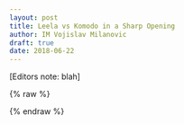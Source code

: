 ```yaml
---
layout: post
title: Leela vs Komodo in a Sharp Opening
author: IM Vojislav Milanovic
draft: true
date: 2018-06-22
---
```

[Editors note: blah]


{% raw %}
<div id="board" style="width: 500px" class='merida zeit'></div>
<script>
    var pgn = '[Event "Paris"]\
    [Site "?"]\
    [Date "1821.??.??"]\
    [Round "3"]\
    [White "Lewis, William"]\
    [Black "Deschapelles, Alexandre"]\
    [Result "1-0"]\
    [Annotator "JvR"]\
    [EventDate "1821.??.??"]\
\
    {The development of chess was stimulated in the coffee houses. Philidor and\
        Stamma played in Old Slaughter (London 1747). Only the result is known (+8, =1,\
            -1). At the beginning of the nineteenth century it became possible to travel\
        from London to Paris within a week. Lewis travelled as a tourist to Paris. At\
        the Cafe de la Regence he played three games in four hours against\
        Deschappeles. Lewis got a pawn and the move in each game. Two games ended in a\
        draw. The decisive combination in game three follows.} \
    17. f4 $1 { White opens the position for an attack on the central files.} 17... d5 18. Bb3\
    {Black threatened 18...Qc5+.} 18... dxe4 19. Nxe4 $1 {Central pawn vanish.}\
    19... fxe4 20. fxe5+ Ke8 21. Bf7+ Qxf7 22. Rxf7 Kxf7 23. Qb3+ $2 (23. Qf4+ {\
        continues the attack.}) 23... Ke7 $2 (23... Re6 {stops the attack.}) 24. Qg8\
    Bf8 25. Qg5+ Kf7 26. Rf1+ Ke8 27. Qg8 {\
        The players were ready for dinner in time.}';
    var cfg = { position: 'r1b2k2/pp2q1b1/2pp3r/4pp2/2B1P3/2N3Q1/PPP2PPP/3R1RK1 w - - 0 17',
        pgn: pgn, locale: 'en', pieceStyle: 'merida', mode: view, layout: 'left' };
    var board = pgnView('board', cfg);
</script>
{% endraw %}
